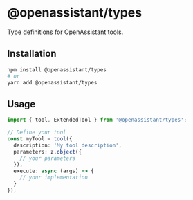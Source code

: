 # @openassistant/types

Type definitions for OpenAssistant tools.

## Installation

```bash
npm install @openassistant/types
# or
yarn add @openassistant/types
```

## Usage

```typescript
import { tool, ExtendedTool } from '@openassistant/types';

// Define your tool
const myTool = tool({
  description: 'My tool description',
  parameters: z.object({
    // your parameters
  }),
  execute: async (args) => {
    // your implementation
  }
});
``` 